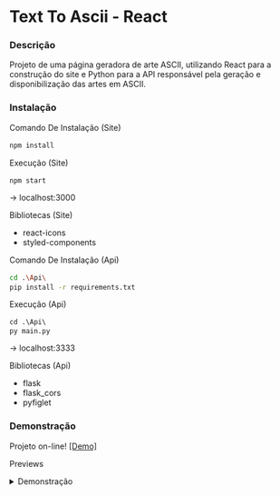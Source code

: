 # Text To Ascii - React 

### Descrição

Projeto de uma página geradora de arte ASCII, utilizando React para a construção do site e Python para a API responsável pela geração e disponibilização das artes em ASCII.

### Instalação

Comando De Instalação (Site)
```bash
npm install
```

Execução (Site)
```shell
npm start
```
-> localhost:3000

Bibliotecas (Site)
- react-icons
- styled-components

Comando De Instalação (Api)
```bash
cd .\Api\
pip install -r requirements.txt
```

Execução (Api)
```shell
cd .\Api\
py main.py
```

-> localhost:3333

Bibliotecas (Api)
- flask
- flask_cors
- pyfiglet

### Demonstração

Projeto on-line! [[Demo]](https://replit.com/@WesleyMacedo1/Text-To-Ascii-ReactPython)

Previews
<details>
<summary>Demonstração</summary>

![imagem](./github/demo_1.png)
![imagem](./github/demo_2.png)

</details>
